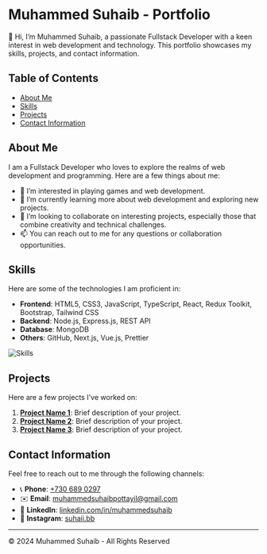 # Muhammed Suhaib - Portfolio

👋 Hi, I’m Muhammed Suhaib, a passionate Fullstack Developer with a keen interest in web development and technology. This portfolio showcases my skills, projects, and contact information.

## Table of Contents

- [About Me](#about-me)
- [Skills](#skills)
- [Projects](#projects)
- [Contact Information](#contact-information)

## About Me

I am a Fullstack Developer who loves to explore the realms of web development and programming. Here are a few things about me:

- 👀 I’m interested in playing games and web development.
- 🌱 I’m currently learning more about web development and exploring new projects.
- 💞 I’m looking to collaborate on interesting projects, especially those that combine creativity and technical challenges.
- 📫 You can reach out to me for any questions or collaboration opportunities.

## Skills

Here are some of the technologies I am proficient in:

- **Frontend**: HTML5, CSS3, JavaScript, TypeScript, React, Redux Toolkit, Bootstrap, Tailwind CSS
- **Backend**: Node.js, Express.js, REST API
- **Database**: MongoDB
- **Others**: GitHub, Next.js, Vue.js, Prettier

![Skills](https://skillicons.dev/icons?i=html,css,js,ts,react,redux,mongodb,tailwind,bootstrap,github,nextjs,nodejs,express,vue,restapi,prettier)

## Projects

Here are a few projects I've worked on:

1. **[Project Name 1](link_to_your_project_1)**: Brief description of your project.
2. **[Project Name 2](link_to_your_project_2)**: Brief description of your project.
3. **[Project Name 3](link_to_your_project_3)**: Brief description of your project.

## Contact Information

Feel free to reach out to me through the following channels:

- 📞 **Phone**: [ +730 689 0297](http://wa.me/09488339232)
- ✉️ **Email**: [muhammedsuhaibpottayil@gmail.com](mailto:muhammedsuhaibpottayil@gmail.com)
- 🔗 **LinkedIn**: [linkedin.com/in/muhammedsuhaib](https://www.linkedin.com/in/muhammedsuhaib)
- 📸 **Instagram**: [suhaii.bb](https://www.instagram.com/suhaii.bb/)

---

© 2024 Muhammed Suhaib - All Rights Reserved
